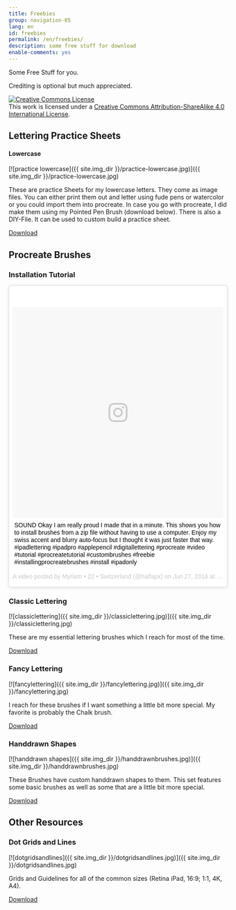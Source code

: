 ```yaml
---
title: Freebies
group: navigation-05
lang: en
id: freebies
permalink: /en/freebies/
description: some free stuff for download
enable-comments: yes
---
```

Some Free Stuff for you.

Crediting is optional but much appreciated.

<a rel="license" href="http://creativecommons.org/licenses/by-sa/4.0/"><img alt="Creative Commons License" style="border-width:0" src="https://i.creativecommons.org/l/by-sa/4.0/88x31.png" /></a><br />This work is licensed under a <a rel="license" href="http://creativecommons.org/licenses/by-sa/4.0/">Creative Commons Attribution-ShareAlike 4.0 International License</a>.

## Lettering Practice Sheets

#### Lowercase
[![practice lowercase]({{ site.img_dir }}/practice-lowercase.jpg)]({{ site.img_dir }}/practice-lowercase.jpg)

These are practice Sheets for my lowercase letters. They come as image files. You can either print them out and letter using fude pens or watercolor or you could import them into procreate. In case you go with procreate, I did make them using my Pointed Pen Brush (download below).
There is also a DIY-File. It can be used to custom build a practice sheet.

<a href="http://bit.ly/halfapxPracticeLowercase" class="btn"><i class="fa fa-download"></i> Download</a>

## Procreate Brushes

### Installation Tutorial
<blockquote class="instagram-media" data-instgrm-captioned data-instgrm-version="7" style=" background:#FFF; border:0; border-radius:3px; box-shadow:0 0 1px 0 rgba(0,0,0,0.5),0 1px 10px 0 rgba(0,0,0,0.15); margin: 1px; max-width:658px; padding:0; width:99.375%; width:-webkit-calc(100% - 2px); width:calc(100% - 2px);"><div style="padding:8px;"> <div style=" background:#F8F8F8; line-height:0; margin-top:40px; padding:50.0% 0; text-align:center; width:100%;"> <div style=" background:url(data:image/png;base64,iVBORw0KGgoAAAANSUhEUgAAACwAAAAsCAMAAAApWqozAAAABGdBTUEAALGPC/xhBQAAAAFzUkdCAK7OHOkAAAAMUExURczMzPf399fX1+bm5mzY9AMAAADiSURBVDjLvZXbEsMgCES5/P8/t9FuRVCRmU73JWlzosgSIIZURCjo/ad+EQJJB4Hv8BFt+IDpQoCx1wjOSBFhh2XssxEIYn3ulI/6MNReE07UIWJEv8UEOWDS88LY97kqyTliJKKtuYBbruAyVh5wOHiXmpi5we58Ek028czwyuQdLKPG1Bkb4NnM+VeAnfHqn1k4+GPT6uGQcvu2h2OVuIf/gWUFyy8OWEpdyZSa3aVCqpVoVvzZZ2VTnn2wU8qzVjDDetO90GSy9mVLqtgYSy231MxrY6I2gGqjrTY0L8fxCxfCBbhWrsYYAAAAAElFTkSuQmCC); display:block; height:44px; margin:0 auto -44px; position:relative; top:-22px; width:44px;"></div></div> <p style=" margin:8px 0 0 0; padding:0 4px;"> <a href="https://www.instagram.com/p/BHKtJ2GjrPf/" style=" color:#000; font-family:Arial,sans-serif; font-size:14px; font-style:normal; font-weight:normal; line-height:17px; text-decoration:none; word-wrap:break-word;" target="_blank">SOUND  Okay I am really proud I made that in a minute. This shows you how to install brushes from a zip file without having to use a computer.  Enjoy my swiss accent and blurry auto-focus but I thought it was just faster that way. #ipadlettering #ipadpro #applepencil #digitallettering #procreate  #video #tutorial #procreatetutorial #custombrushes #freebie #installingprocreatebrushes #install #ipadonly</a></p> <p style=" color:#c9c8cd; font-family:Arial,sans-serif; font-size:14px; line-height:17px; margin-bottom:0; margin-top:8px; overflow:hidden; padding:8px 0 7px; text-align:center; text-overflow:ellipsis; white-space:nowrap;">A video posted by Myriam • 22 • Switzerland (@halfapx) on <time style=" font-family:Arial,sans-serif; font-size:14px; line-height:17px;" datetime="2016-06-27T18:02:58+00:00">Jun 27, 2016 at 11:02am PDT</time></p></div></blockquote>
<script async defer src="//platform.instagram.com/en_US/embeds.js"></script>

### Classic Lettering
[![classiclettering]({{ site.img_dir }}/classiclettering.jpg)]({{ site.img_dir }}/classiclettering.jpg)

These are my essential lettering brushes which I reach for most of the time.

<a href="http://bit.ly/halfapxClassicLettering" class="btn"><i class="fa fa-download"></i> Download</a>

### Fancy Lettering
[![fancylettering]({{ site.img_dir }}/fancylettering.jpg)]({{ site.img_dir }}/fancylettering.jpg)

I reach for these brushes if I want something a little bit more special. My favorite is probably the Chalk brush.

<a href="http://bit.ly/halfapxFancyLettering" class="btn"><i class="fa fa-download"></i> Download</a>

### Handdrawn Shapes
[![handdrawn shapes]({{ site.img_dir }}/handdrawnbrushes.jpg)]({{ site.img_dir }}/handdrawnbrushes.jpg)

These Brushes have custom handdrawn shapes to them. This set features some basic brushes as well as some that are a little bit more special.

<a href="http://bit.ly/halfapxHanddrawnBrushes" class="btn"><i class="fa fa-download"></i> Download</a>


## Other Resources

### Dot Grids and Lines
[![dotgridsandlines]({{ site.img_dir }}/dotgridsandlines.jpg)]({{ site.img_dir }}/dotgridsandlines.jpg)

Grids and Guidelines for all of the common sizes (Retina iPad, 16:9; 1:1, 4K, A4).

<a href="http://bit.ly/halfapxDotgridsAndLines" class="btn"><i class="fa fa-download"></i> Download</a>
